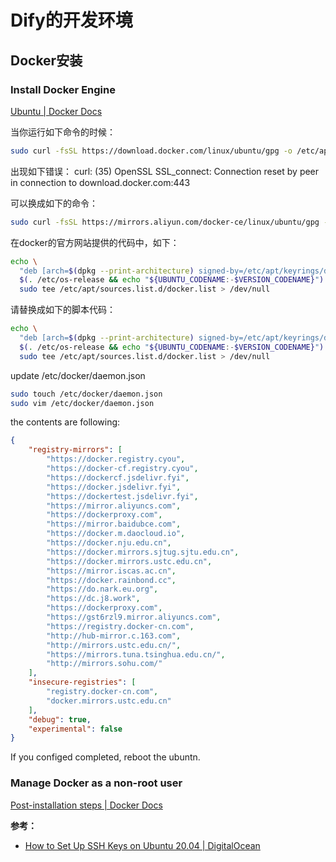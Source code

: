 # Dify的开发环境



## Docker安装

### Install Docker Engine

[Ubuntu | Docker Docs](https://docs.docker.com/engine/install/ubuntu/)

当你运行如下命令的时候：

```bash
sudo curl -fsSL https://download.docker.com/linux/ubuntu/gpg -o /etc/apt/keyrings/docker.asc
```

出现如下错误：
curl: (35) OpenSSL SSL_connect: Connection reset by peer in connection to download.docker.com:443

可以换成如下的命令：

```bash
sudo curl -fsSL https://mirrors.aliyun.com/docker-ce/linux/ubuntu/gpg -o /etc/apt/keyrings/docker.asc
```

在docker的官方网站提供的代码中，如下：

```bash
echo \
  "deb [arch=$(dpkg --print-architecture) signed-by=/etc/apt/keyrings/docker.asc] https://download.docker.com/linux/ubuntu \
  $(. /etc/os-release && echo "${UBUNTU_CODENAME:-$VERSION_CODENAME}") stable" | \
  sudo tee /etc/apt/sources.list.d/docker.list > /dev/null
```

请替换成如下的脚本代码：

```bash
echo \
  "deb [arch=$(dpkg --print-architecture) signed-by=/etc/apt/keyrings/docker.asc] https://mirrors.aliyun.com/docker-ce/linux/ubuntu \
  $(. /etc/os-release && echo "${UBUNTU_CODENAME:-$VERSION_CODENAME}") stable" | \
  sudo tee /etc/apt/sources.list.d/docker.list > /dev/null
```

update /etc/docker/daemon.json

```bash
sudo touch /etc/docker/daemon.json
sudo vim /etc/docker/daemon.json
```

the contents are following:

```json
{
    "registry-mirrors": [
        "https://docker.registry.cyou",
        "https://docker-cf.registry.cyou",
        "https://dockercf.jsdelivr.fyi",
        "https://docker.jsdelivr.fyi",
        "https://dockertest.jsdelivr.fyi",
        "https://mirror.aliyuncs.com",
        "https://dockerproxy.com",
        "https://mirror.baidubce.com",
        "https://docker.m.daocloud.io",
        "https://docker.nju.edu.cn",
        "https://docker.mirrors.sjtug.sjtu.edu.cn",
        "https://docker.mirrors.ustc.edu.cn",
        "https://mirror.iscas.ac.cn",
        "https://docker.rainbond.cc",
        "https://do.nark.eu.org",
        "https://dc.j8.work",
        "https://dockerproxy.com",
        "https://gst6rzl9.mirror.aliyuncs.com",
        "https://registry.docker-cn.com",
        "http://hub-mirror.c.163.com",
        "http://mirrors.ustc.edu.cn/",
        "https://mirrors.tuna.tsinghua.edu.cn/",
        "http://mirrors.sohu.com/"
    ],
    "insecure-registries": [
        "registry.docker-cn.com",
        "docker.mirrors.ustc.edu.cn"
    ],
    "debug": true,
    "experimental": false
}
```

If you configed completed, reboot the ubuntn.

### Manage Docker as a non-root user

[Post-installation steps | Docker Docs](https://docs.docker.com/engine/install/linux-postinstall/)



**参考：**

- [How to Set Up SSH Keys on Ubuntu 20.04 | DigitalOcean](https://www.digitalocean.com/community/tutorials/how-to-set-up-ssh-keys-on-ubuntu-20-04)

